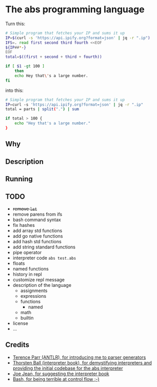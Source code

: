 # The abs programming language

Turn this:

``` bash
# Simple program that fetches your IP and sums it up
IP=$(curl -s 'https://api.ipify.org?format=json' | jq -r ".ip")
IFS=. read first second third fourth <<EOF
${IP##*-}
EOF
total=$((first + second + third + fourth))

if [ $1 -gt 100 ]
    then
    echo Hey that\'s a large number.
fi
```

into this:

``` bash
# Simple program that fetches your IP and sums it up
IP=curl -s 'https://api.ipify.org?format=json' | jq -r ".ip"
total = parts | split(".") | sum

if total > 100 {
    echo "Hey that's a large number."
}
```

## Why

## Description

## Running

## TODO

* ~~remove `let`~~
* remove parens from ifs
* bash command syntax
* fix hashes
* add array std functions
* add go native functions
* add hash std functions
* add string standard functions
* pipe operator
* interpreter code `abs test.abs`
* floats
* named functions
* history in repl
* customize repl message
* description of the language
  * assignments
  * expressions
  * functions
    * named
  * math
  * builtin
* license
* ...


## Credits

* [Terence Parr (ANTLR), for introducing me to parser generators](https://www.antlr.org/)
* [Thorsten Ball (interpreter book), for demystifying interpreters and providing the initial codebase for the abs interpreter](https://interpreterbook.com/)
* [Joe Jean, for suggesting the interpreter book](https://www.joejean.net/)
* [Bash, for being terrible at control flow ;-)](https://en.wikipedia.org/wiki/Bash_(Unix_shell))